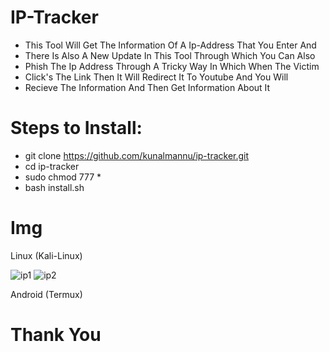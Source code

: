 # IP-Tracker
- This Tool Will Get The Information Of A Ip-Address That You Enter And
- There Is Also A New Update In This Tool Through Which You Can Also
- Phish The Ip Address Through A Tricky Way In Which When The Victim
- Click's The Link Then It Will Redirect It To Youtube And You Will
- Recieve The Information And Then Get Information About It
      
# Steps to Install:
- git clone https://github.com/kunalmannu/ip-tracker.git
- cd ip-tracker
- sudo chmod 777 *
- bash install.sh

# Img

Linux (Kali-Linux)

![ip1](https://user-images.githubusercontent.com/112188096/235434023-8ef9a8f9-e24b-410c-98ee-8e7a165f276c.png)
![ip2](https://user-images.githubusercontent.com/112188096/235434066-cd633f6e-6ecc-4333-9ecc-cafcdb2c9502.png)

Android (Termux)




# Thank You
